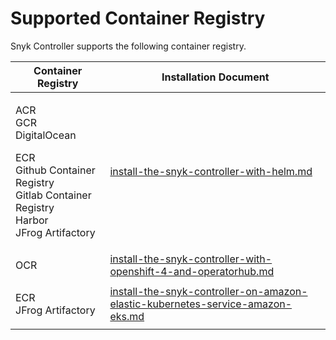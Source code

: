 # Supported Container Registry

Snyk Controller supports the following container registry.

| Container Registry                                                                                                                   | Installation Document                                                                                                                                                                           |
| ------------------------------------------------------------------------------------------------------------------------------------ | ----------------------------------------------------------------------------------------------------------------------------------------------------------------------------------------------- |
| <p>ACR<br>GCR<br>DigitalOcean</p><p>ECR<br>Github Container Registry<br>Gitlab Container Registry<br>Harbor<br>JFrog Artifactory</p> | [install-the-snyk-controller-with-helm.md](../installation-page/install-the-snyk-controller-with-helm.md "mention")                                                                             |
| OCR                                                                                                                                  | [install-the-snyk-controller-with-openshift-4-and-operatorhub.md](../installation-page/install-the-snyk-controller-with-openshift-4-and-operatorhub.md "mention")                               |
| <p>ECR<br>JFrog Artifactory</p>                                                                                                      | [install-the-snyk-controller-on-amazon-elastic-kubernetes-service-amazon-eks.md](../installation-page/install-the-snyk-controller-on-amazon-elastic-kubernetes-service-amazon-eks.md "mention") |

